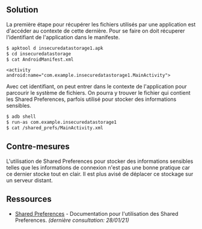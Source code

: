 ## Solution

La première étape pour récupérer les fichiers utilisés par une application est d'accéder au contexte de cette dernière. Pour se faire on doit récuperer l'identifiant de l'application dans le manifeste.

```sh
$ apktool d insecuredatastorage1.apk
$ cd insecuredatastorage
$ cat AndroidManifest.xml
```

```
<activity android:name="com.example.insecuredatastorage1.MainActivity">
```

Avec cet identifiant, on peut entrer dans le contexte de l'application pour parcourir le système de fichiers. On pourra y trouver le fichier qui contient les Shared Preferences, parfois utilisé pour stocker des informations sensibles.

```sh
$ adb shell
$ run-as com.example.insecuredatastorage1
$ cat /shared_prefs/MainActivity.xml
```

## Contre-mesures
L'utilisation de Shared Preferences pour stocker des informations sensibles telles que les informations de connexion n'est pas une bonne pratique car ce dernier stocke tout en clair. Il est plus avisé de déplacer ce stockage sur un serveur distant.


## Ressources 

* [Shared Preferences] - Documentation pour l'utilisation des Shared Preferences. *(dernière consultation: 28/01/21)*


[//]: #

   [Shared Preferences]: <https://developer.android.com/training/data-storage/shared-preferences#java>
